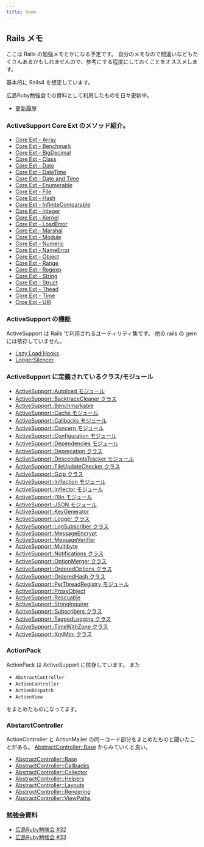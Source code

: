 ```yaml
---
title: Home
---
```


Rails メモ
--------------------------------------------------------------------------------

ここは Rails の勉強メモとかになる予定です。
自分のメモなので間違いなどもたくさんあるかもしれませんので、参考にする程度にしておくことをオススメします。

基本的に Rails4 を想定しています。

広島Ruby勉強会での資料として利用したものを日々更新中。

* [更新履歴](https://github.com/eiel/railsdoc.eiel.info/commits/master)

### ActiveSupport Core Ext のメソッド紹介。

* [Core Ext - Array](/active_support/core_ext/array)
* [Core Ext - Benchmark](/active_support/core_ext/benchmark)
* [Core Ext - BigDecimal](/active_support/core_ext/big_decimal)
* [Core Ext - Class](/active_support/core_ext/class)
* [Core Ext - Date](/active_support/core_ext/date)
* [Core Ext - DateTime](/active_support/core_ext/date_time)
* [Core Ext - Date and Time](/active_support/core_ext/date_and_time)
* [Core Ext - Enumerable](/active_support/core_ext/enumerable)
* [Core Ext - File](/active_support/core_ext/file)
* [Core Ext - Hash](/active_support/core_ext/hash)
* [Core Ext - InfiniteComparable](/active_support/core_ext/infinite_comparable)
* [Core Ext - integer](/active_support/core_ext/integer)
* [Core Ext - Kernel](/active_support/core_ext/kernel)
* [Core Ext - LoadError](/active_support/core_ext/load_error)
* [Core Ext - Marshal](/active_support/core_ext/marshal)
* [Core Ext - Module](/active_support/core_ext/module)
* [Core Ext - Numeric](/active_support/core_ext/numeric)
* [Core Ext - NameError](/active_support/core_ext/name_error)
* [Core Ext - Object](/active_support/core_ext/object)
* [Core Ext - Range](/active_support/core_ext/range)
* [Core Ext - Regexp](/active_support/core_ext/regexp)
* [Core Ext - String](/active_support/core_ext/string)
* [Core Ext - Struct](/active_support/core_ext/struct)
* [Core Ext - Thead](/active_support/core_ext/thread)
* [Core Ext - Time](/active_support/core_ext/time)
* [Croe Ext - URI](/active_support/core_ext/uri)

### ActiveSupport の機能

ActiveSupport は Rails で利用されるユーティリティ集です。
他の rails の gem には依存していません。

* [Lazy Load Hooks](/active_support/lazy_load_hooks)
* [LoggerSilencer](/active_support/logger_silencer)

### ActiveSupport に定義されているクラス/モジュール

* [ActiveSupport::Autoload モジュール](/active_support/dependencies/autoload/)
* [ActiveSupport::BacktraceCleaner クラス](/active_support/backtrace_cleaner)
* [ActiveSupport::Benchmarkable](/active_support/benchmmarkable)
* [ActiveSupport::Cache モジュール](/active_support/cache)
* [ActiveSupport::Callbacks モジュール](/active_support/callbacks)
* [ActiveSupport::Concern モジュール](/active_support/concern)
* [ActiveSupport::Configuration モジュール](/active_support/configuration)
* [ActiveSupport::Dependencies モジュール](/active_support/dependencies)
* [ActiveSupport::Deprecation クラス](/active_support/deprecation)
* [ActiveSupport::DescendantsTracker モジュール](/active_support/descendants_tracker)
* [ActiveSupport::FileUpdateChecker クラス](/active_support/file_update_checker)
* [ActiveSupport::Gzip クラス](/active_support/gzip)
* [ActiveSupport::Inflection モジュール](/active_support/inflection)
* [ActiveSupport::Inflector モジュール](/active_support/inflector)
* [ActiveSupport::I18n モジュール](/active_support/i18n)
* [ActiveSupport::JSON モジュール](/active_support/json)
* [ActiveSupport::KeyGenerator](/active_support/key_generator)
* [ActiveSupport::Logger クラス](/active_support/logger)
* [ActiveSupport::LogSubscriber クラス](/active_support/log_subscriber)
* [ActiveSupport::MessageEncrypt](/active_support/message_encrypt)
* [ActiveSupport::MessageVerifier](/active_support/message_verifier)
* [ActiveSupport::Multibyte](/active_support/multibyte)
* [ActiveSupport::Notifications クラス](/active_support/notifications)
* [ActiveSupport::OptionMerger クラス](/active_support/option_merger)
* [ActiveSupport::OrderedOptions クラス](/active_support/ordered_options)
* [ActiveSupport::OrderedHash クラス](/active_support/ordered_hash)
* [ActiveSupport::PerThreadRegistry モジュール](/active_support/per_thread_registry)
* [ActiveSupport::ProxyObject](/active_support/proxy_object)
* [ActiveSupport::Rescuable](/active_support/rescuable)
* [ActiveSupport::StringInquirer](/active_support/string_inquiry)
* [AcitveSupport::Subscribers クラス](/active_support/subscriber)
* [ActiveSupport::TaggedLogging クラス](/active_support/tagged_logging)
* [ActiveSupport::TimeWithZone クラス](/active_support/time_with_zone)
* [ActiveSupport::XmlMini クラス](/active_support/xml_mini)

### ActionPack

ActionPack は ActiveSupport に依存しています。
また

* `AbstractController`
* `ActienController`
* `ActienDispatch`
* `ActienView`

をまとめたものになってます。

### AbstarctController

ActionController と ActionMailer の同一コード部分をまとめたものと聞いたことがある。
[AbstractController::Base](https://github.com/rails/rails/blob/4-0-stable/actionpack/lib/abstract_controller/base.rb) からみていくと良い。

* [AbstractController::Base](/abstarct_controller/base)
* [AbstractController::Callbacks](/abstarct_controller/callbacks)
* [AbstractController::Collector](/abstarct_controller/collector)
* [AbstractController::Helpers](/abstarct_controller/helpers)
* [AbstractController::Layouts](/abstract_controller/layouts)
* [AbstroctController::Rendering](/abstract_controller/rendering)
* [AbstractController::ViewPaths](/abstract_controller/view_paths)

### 勉強会資料

* [広島Ruby勉強会 #32](/hiroshimarb/22)
* [広島Ruby勉強会 #33](/hiroshimarb/23)
